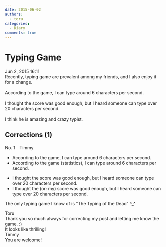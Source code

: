```yaml
---
date: 2015-06-02
authors:
  - toru
categories:
  - Diary
comments: true
---
```


# Typing Game
<div class="date">Jun 2, 2015 16:11</div>
<div id="post"><div id="body_show_ori">
Recently, typing game are prevalent among my friends, and I also enjoy it for a change.<br/><br/>According to the game, I can type around 6 characters per second.<br/><br/>I thought the score was good enough, but I heard someone can type over 20 characters per second.<br/><br/>I think he is amazing and crazy typist.
</div></div>

<!-- more -->


## Corrections (1)
<div id="block"><div class="first_name"> No. 1　<span class="just_name">Timmy</span></div><div id="block2">
<ul class="correction_field">
<li class="incorrect">According to the game, I can type around 6 characters per second.</li>
<li class="corrected correct">
According to the game (<span class="f_blue">statistics</span>), I can type around 6 characters per second.
</li>
</ul>
<ul class="correction_field">
<li class="incorrect">I thought the score was good enough, but I heard someone can type over 20 characters per second.</li>
<li class="corrected correct">
I thought the (or: <span class="f_blue">my</span>) score was good enough, but I heard someone can type over 20 characters per second.
</li>
</ul>
<p class="comment_small">
 The only typing game I know of is "The Typing of the Dead" ^_^
</p>

</div><div class="name"><span class="just_name">Toru</span><br>
Thank you so much always for correcting my post and letting me know the game. :)<br/>It looks like thrilling!
</div>
<div class="name"><span class="just_name">Timmy</span><br>
You are welcome!
</div>
</div>
